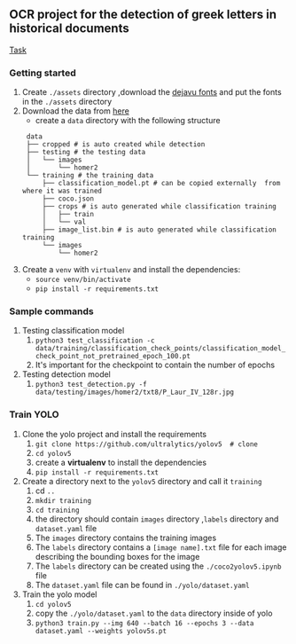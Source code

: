 ## OCR project for the detection of greek letters in historical documents

[Task](https://lme.tf.fau.de/competitions/icfhr2022-competition-on-detection-and-recognition-of-greek-letters-on-papyri/)

### Getting started

1. Create `./assets` directory ,download the [dejavu fonts](https://sourceforge.net/projects/dejavu/) and put the fonts in the `./assets` directory
1. Download the data from [here](https://lme.tf.fau.de/competitions/icfhr2022-competition-on-detection-and-recognition-of-greek-letters-on-papyri/)
   - create a `data` directory with the following structure
   ```
   	data
   	├── cropped # is auto created while detection
   	├── testing # the testing data
   	│   └── images
   	│       └── homer2
   	└── training # the training data
   		├── classification_model.pt # can be copied externally  from where it was trained
   		├── coco.json
   		├── crops # is auto generated while classification training
   		│   ├── train
   		│   └── val
   		├── image_list.bin # is auto generated while classification training
   		└── images
   			└── homer2
   ```
1. Create a `venv` with `virtualenv` and install the dependencies:
   - `source venv/bin/activate`
   - `pip install -r requirements.txt`

### Sample commands

1. Testing classification model
	1. `python3 test_classification -c data/training/classification_check_points/classification_model_check_point_not_pretrained_epoch_100.pt`
	1. It's important for the checkpoint to contain the number of epochs
1. Testing detection model
   1. `python3 test_detection.py -f data/testing/images/homer2/txt8/P_Laur_IV_128r.jpg`

### Train YOLO
1. Clone the yolo project and install the requirements
   1. `git clone https://github.com/ultralytics/yolov5  # clone`
   2. `cd yolov5`
   3. create a **virtualenv** to install the dependencies
   4. `pip install -r requirements.txt`
1. Create a directory next to the `yolov5` directory and call it `training`
   1. cd `..`
   1. `mkdir training`
   1. `cd training`
   1. the directory should contain `images` directory ,`labels` directory and `dataset.yaml` file
	1. The `images` directory contains the training images 
	1. The `labels` directory contains a `[image name].txt` file for each image describing the bounding boxes for the image
	1. The `labels` directory can be created using the `./coco2yolov5.ipynb` file
	1. The `dataset.yaml` file can be found in `./yolo/dataset.yaml`
1. Train the yolo model
	1. `cd yolov5`
	1. copy the `./yolo/dataset.yaml` to the `data` directory inside of yolo
	1. `python3 train.py --img 640 --batch 16 --epochs 3 --data dataset.yaml --weights yolov5s.pt`